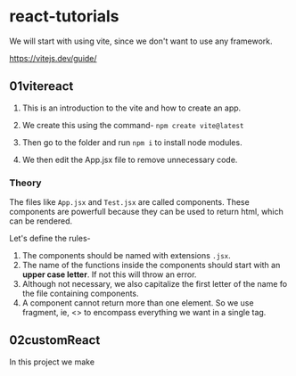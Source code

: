 # react-tutorials
We will start with using vite, since we don't want to use any framework. 

https://vitejs.dev/guide/

## 01vitereact

1. This is an introduction to the vite and how to create an app. 

2. We create this using the command- 
```npm create vite@latest```

3. Then go to the folder and run `npm i` to install node modules.

4. We then edit the App.jsx file to remove unnecessary code.

### Theory
The files like `App.jsx` and `Test.jsx` are called components. These components are powerfull because they can be used to return html, which can be rendered. 

Let's define the rules- 
1. The components should be named with extensions `.jsx`.
2. The name of the functions inside the components should start with an **upper case letter**. If not this will throw an error.
3. Although not necessary, we also capitalize the first letter of the name fo the file containing components.
4. A component cannot return more than one element. So we use fragment, ie, <> to encompass everything we want in a single tag.

## 02customReact
In this project we make 
